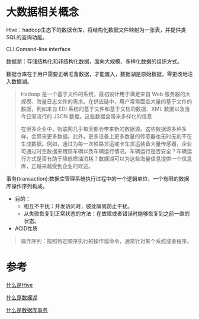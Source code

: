 # 大数据相关概念

Hive：hadoop生态下的数据仓库，将结构化数据文件映射为一张表，并提供类SQL的查询功能。

CLI:Comand-line interface

数据湖：存储结构化和非结构化数据，面向大规模、多样化数据的组织方式。

数据仓库在于用户需要正确准备数据，才能置入，数据湖是原始数据，零更改地注入数据湖。

> Hadoop 是一个基于文件的系统，最初设计用于满足来自 Web 服务器的大规模、海量日志文件的需求。在供应链中，用户常常面临大量的基于文件的数据，例如来自 EDI 系统的基于文件和基于文档的数据、XML 数据以及当今日渐流行的 JSON 数据。这些数据会带来多样化的信息
>
> 在很多企业中，物联网几乎每天都会带来新的数据源。这些数据源多种多样，会带来更多数据。此外，更多设备上更多数量的传感器也无时无刻不在生成数据。例如，通过为每一次铁路货运或卡车货运装备大量传感器，企业可通过时空数据来跟踪车辆以及车辆运行情况。车辆运行是否安全？车辆运行方式是否有助于降低燃油消耗？数据湖可以为这些海量信息提供一个信息库，正越来越受到企业的欢迎。

事务(transaction):数据库管理系统执行过程中的一个逻辑单位，一个有限的数据库操作序列构成。

* 目的：
  * 相互不干扰：并发访问时，彼此隔离防止干扰。
  * 从失败恢复到正常状态的方法：在故障或者错误时能够恢复到之前一直的状态。
* ACID性质

> 操作序列：按照特定顺序执行的操作或命令，通常针对某个系统或者程序。





# 参考

[什么是Hive](https://zhuanlan.zhihu.com/p/398707588)

[什么是数据湖](https://www.oracle.com/cn/big-data/data-lake/what-is-data-lake/)

[什么是数据库事务](https://zh.wikipedia.org/wiki/%E6%95%B0%E6%8D%AE%E5%BA%93%E4%BA%8B%E5%8A%A1)
